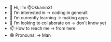 - 👋 Hi, I’m @Okkariin31
- 👀 I’m interested in -> coding in generall
- 🌱 I’m currently learning -> making apps
- 💞️ I’m looking to collaborate on -> don´t know yet
- 📫 How to reach me -> from here
- 😄 Pronouns: -> Man
